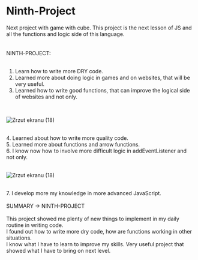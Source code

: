 # Ninth-Project
Next project with game with cube. This project is the next lesson of JS and all the functions and logic side of this language.<br>
<br>
<br>
NINTH-PROJECT:<br>
<br>
1. Learn how to write more DRY code.<br>
2. Learned more about doing logic in games and on websites, that will be very useful.<br>
3. Learned how to write good functions, that can improve the logical side of websites and not only.<br>
<br>

![Zrzut ekranu (18)](https://user-images.githubusercontent.com/99299154/208324120-06d9bff0-3597-4b88-aa66-7ffc987a8b39.png)

<br>
4. Learned about how to write more quality code.<br>
5. Learned more about functions and arrow functions.<br>
6. I know now how to involve more difficult logic in addEventListener and not only.<br>
<br>

![Zrzut ekranu (18)](https://user-images.githubusercontent.com/99299154/208776590-82010c19-0836-490e-938f-50afb2041099.png)

<br>
7. I develop more my knowledge in more advanced JavaScript.<br>
<br>
SUMMARY -> NINTH-PROJECT <br>
<br>
This project showed me plenty of new things to implement in my daily routine in writing code.<br>
I found out how to write more dry code, how are functions working in other situations.<br>
I know what I have to learn to improve my skills. Very useful project that showed what I have to bring on next level. <br>
